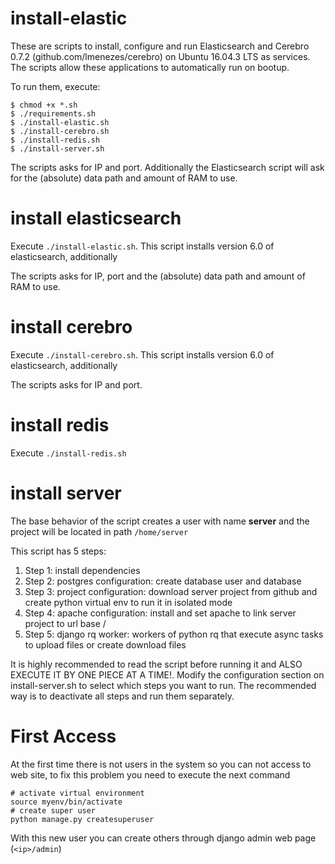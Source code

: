 # install-elastic
These are scripts to install, configure and run Elasticsearch and Cerebro 0.7.2 (github.com/lmenezes/cerebro) on Ubuntu 16.04.3 LTS as services. The scripts allow these applications to automatically run on bootup.

To run them, execute:<br>
```
$ chmod +x *.sh
$ ./requirements.sh
$ ./install-elastic.sh
$ ./install-cerebro.sh
$ ./install-redis.sh
$ ./install-server.sh
```
The scripts asks for IP and port. Additionally the Elasticsearch script will ask for the (absolute) data path and amount of RAM to use.

# install elasticsearch

Execute `./install-elastic.sh`. This script installs version 6.0 of elasticsearch, additionally

The scripts asks for IP, port and the (absolute) data path and amount of RAM to use.

# install cerebro

Execute `./install-cerebro.sh`. This script installs version 6.0 of elasticsearch, additionally

The scripts asks for IP and port.

# install redis

Execute `./install-redis.sh`

# install server

The base behavior of the script creates a user with name **server** and the project will be located in path `/home/server`

This script has 5 steps:

1. Step 1: install dependencies
2. Step 2: postgres configuration: create database user and database
3. Step 3: project configuration: download server project from github and create python virtual env to run it in isolated mode
4. Step 4: apache configuration: install and set apache to link server project to url base /
5. Step 5: django rq worker: workers of python rq that execute async tasks to upload files or create download files

It is highly recommended to read the script before running it and ALSO EXECUTE IT BY ONE PIECE AT A TIME!. Modify the configuration section on install-server.sh to select which steps you want to run. The recommended way is to deactivate all steps and run them separately.

# First Access

At the first time there is not users in the system so you can not access to web site, to fix this problem you need to execute the next command
```
# activate virtual environment
source myenv/bin/activate
# create super user
python manage.py createsuperuser
```
With this new user you can create others through django admin web page (`<ip>/admin`)
